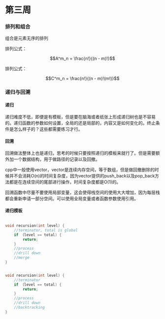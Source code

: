 # 第三周

### 排列和组合
组合是元素无序的排列

排列公式：

```math
A^m_n = \frac{n!}{(n - m)!}
```

排列公式：

```math
C^m_n = \frac{n!}{(n - m)!(m!)}
```

### 递归与回溯

#### 递归

递归难度不低，即便是有模板，但是要在脑海或者纸张上形成递归树也是不容易的。递归函数的参数如何设置，全局的还是局部的，内容又是如何变化的。终止条件是怎么样子的？这些都需要练习才行。

#### 回溯

回溯做法整体上也是递归，思考的时候只要按照递归的模板来就行了。但是需要额外加一个数据结构，用于做路径的记录以及回撤。

cpp中一般使用vector，vector是连续内存空间，等于数组，但是做回撤删除的时候并不会消耗O(n)的时间复杂度，因为vector提供的push_back以及pop_back方法都是在连续空间的尾部进行操作，时间复杂度都是O(1)的。

回溯函数中尽量不要使用局部变量，这会使得栈空间的使用大大增加，因为每层栈都会重新申请一部分空间。可以使用全局变量或者函数参数使用引用。

#### 递归模板

```cpp

void recursion(int level) {
    //terminator, total is global
    if （level == total) {
        return;
    }
    //process
    //drill down
    //merge
}

```

```cpp

void recursion(int level) {
    //terminator
    if （level == total) {
        return;
    }
    //process
    //drill down
    //backtracking
}

```